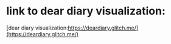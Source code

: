 # link to dear diary visualization:  
[dear diary visualization:https://deardiary.glitch.me/](https://deardiary.glitch.me/)
